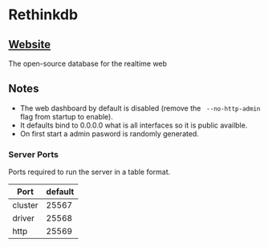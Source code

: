 # Rethinkdb

## [Website](https://rethinkdb.com/)

The open-source database for the realtime web
## Notes

- The web dashboard by default is disabled (remove the ` --no-http-admin` flag from startup to enable).
- It defaults bind to 0.0.0.0 what is all interfaces so it is public availble.
- On first start a admin pasword is randomly generated.


### Server Ports

Ports required to run the server in a table format.

| Port    | default |
|---------|---------|
| cluster | 25567   |
| driver  | 25568   |
| http    | 25569   |